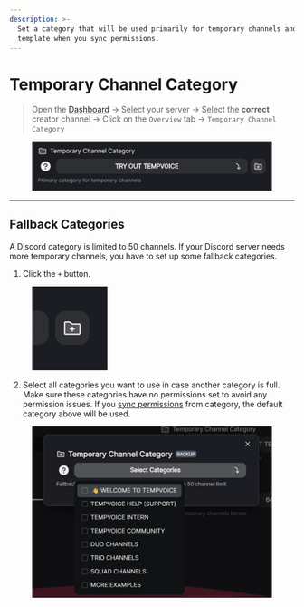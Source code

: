 ```yaml
---
description: >-
  Set a category that will be used primarily for temporary channels and as a
  template when you sync permissions.
---
```


# Temporary Channel Category

> Open the [Dashboard](https://tempvoice.xyz/dashboard) -> Select your server -> Select the **correct** creator channel -> Click on the `Overview` tab -> `Temporary Channel Category`

<figure><img src="../../../.gitbook/assets/image (5).png" alt=""><figcaption></figcaption></figure>

***

## Fallback Categories

A Discord category is limited to 50 channels. If your Discord server needs more temporary channels, you have to set up some fallback categories.

1. Click the `+` button.

<figure><img src="../../../.gitbook/assets/image (6).png" alt=""><figcaption></figcaption></figure>

2. Select all categories you want to use in case another category is full. Make sure these categories have no permissions set to avoid any permission issues. If you [sync permissions](../permissions/synchronize-permissions.md) from category, the default category above will be used.

<figure><img src="../../../.gitbook/assets/image (7).png" alt=""><figcaption></figcaption></figure>
